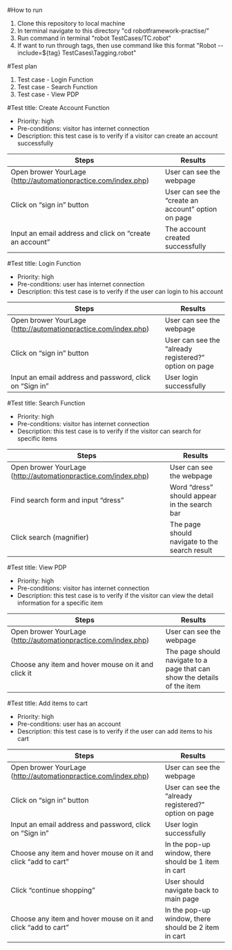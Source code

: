 #How to run
1. Clone this repository to local machine
2. In terminal navigate to this directory "cd robotframework-practise/"
3. Run command in terminal "robot TestCases/TC.robot"
4. If want to run through tags, then use command like this format "Robot --include=${tag} TestCases\Tagging.robot"

#Test plan
1. Test case - Login Function
2. Test case - Search Function
3. Test case - View PDP

#Test title: Create Account Function
- Priority: high
- Pre-conditions: visitor has internet connection
- Description: this test case is to verify if a visitor can create an account successfully

Steps | Results
------------ | -------------
Open brower YourLage (http://automationpractice.com/index.php) | User can see the webpage
Click on “sign in” button | User can see the “create an account” option on page
Input an email address and click on “create an account” | The account created successfully

#Test title: Login Function
- Priority: high
- Pre-conditions: user has internet connection
- Description: this test case is to verify if the user can login to his account

Steps | Results
------------ | -------------
Open brower YourLage (http://automationpractice.com/index.php) | User can see the webpage
Click on “sign in” button | User can see the “already registered?” option on page
Input an email address and password, click on “Sign in” | User login successfully

#Test title: Search Function
- Priority: high
- Pre-conditions: visitor has internet connection
- Description: this test case is to verify if the visitor can search for specific items

Steps | Results
------------ | -------------
Open brower YourLage (http://automationpractice.com/index.php) | User can see the webpage
Find search form and input “dress” | Word “dress” should appear in the search bar
Click search (magnifier) | The page should navigate to the search result

#Test title: View PDP
- Priority: high
- Pre-conditions: visitor has internet connection
- Description: this test case is to verify if the visitor can view the detail information for a specific item

Steps | Results
------------ | -------------
Open brower YourLage (http://automationpractice.com/index.php) | User can see the webpage
Choose any item and hover mouse on it and click it | The page should navigate to a page that can show the details of the item

#Test title: Add items to cart
- Priority: high
- Pre-conditions: user has an account
- Description: this test case is to verify if the user can add items to his cart

Steps | Results
------------ | -------------
Open brower YourLage (http://automationpractice.com/index.php) | User can see the webpage
Click on “sign in” button | User can see the “already registered?” option on page
Input an email address and password, click on “Sign in” | User login successfully
Choose any item and hover mouse on it and click “add to cart” | In the pop-up window, there should be 1 item in cart
Click “continue shopping” | User should navigate back to main page
Choose any item and hover mouse on it and click “add to cart” | In the pop-up window, there should be 2 item in cart
